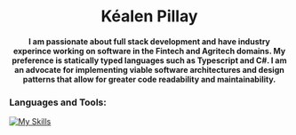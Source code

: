 <h1 align="center">Kéalen Pillay</h1>
<h4 align="center">I am passionate about full stack development and have industry experince working on software in the Fintech and Agritech domains. My preference is statically typed languages such as Typescript and C#. I am an advocate for implementing viable software architectures and design patterns that allow for greater code readability and maintainability.</h4>



<h3 align="left">Languages and Tools:</h3>

[![My Skills](https://skillicons.dev/icons?i=typescript,cs,java,php,py,react,tailwind,nodejs,laravel,mongodb,mysql&theme=dark)](https://skillicons.dev)
